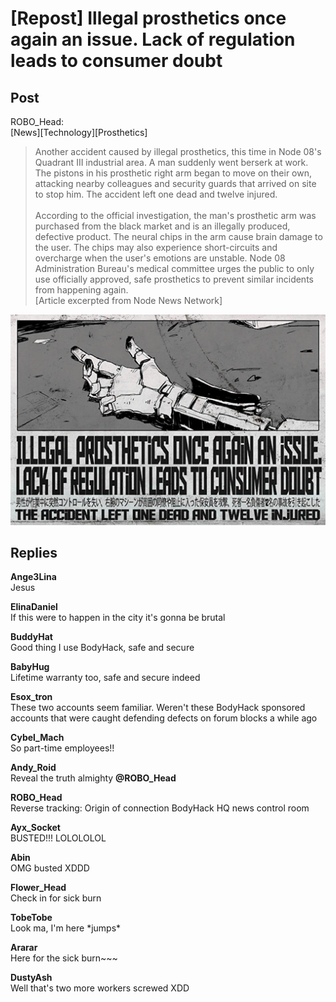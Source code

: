 # [Repost] Illegal prosthetics once again an issue. Lack of regulation leads to consumer doubt 
## Post
ROBO_Head:<br>
[News][Technology][Prosthetics]<br>
> Another accident caused by illegal prosthetics, this time in Node 08's Quadrant III industrial area. A man suddenly went berserk at work. The pistons in his prosthetic right arm began to move on their own, attacking nearby colleagues and security guards that arrived on site to stop him. The accident left one dead and twelve injured.<br>
> <br>
> According to the official investigation, the man's prosthetic arm was purchased from the black market and is an illegally produced, defective product. The neural chips in the arm cause brain damage to the user. The chips may also experience short-circuits and overcharge when the user's emotions are unstable. Node 08 Administration Bureau's medical committee urges the public to only use officially approved, safe prosthetics to prevent similar incidents from happening again. <br>
[Article excerpted from Node News Network]

![r2001.png](./attachments/r2001.png)
## Replies
**Ange3Lina**<br>
Jesus

**ElinaDaniel**<br>
If this were to happen in the city it's gonna be brutal

**BuddyHat**<br>
Good thing I use BodyHack, safe and secure

**BabyHug**<br>
Lifetime warranty too, safe and secure indeed

**Esox_tron**<br>
These two accounts seem familiar. Weren't these BodyHack sponsored accounts that were caught defending defects on forum blocks a while ago

**Cybel_Mach**<br>
So part-time employees!!

**Andy_Roid**<br>
Reveal the truth almighty **@ROBO\_Head**

**ROBO_Head**<br>
Reverse tracking: Origin of connection   BodyHack HQ news control room

**Ayx_Socket**<br>
BUSTED!!! LOLOLOLOL

**Abin**<br>
OMG busted XDDD

**Flower_Head**<br>
Check in for sick burn

**TobeTobe**<br>
Look ma, I'm here \*jumps\*

**Ararar**<br>
Here for the sick burn~~~

**DustyAsh**<br>
Well that's two more workers screwed XDD

